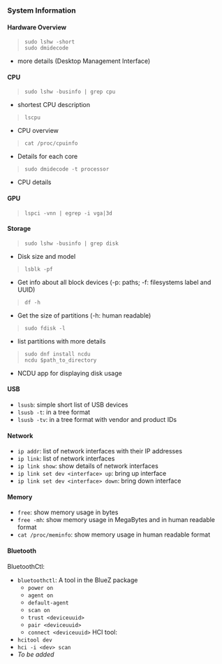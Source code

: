 ### System Information

#### Hardware Overview
> `sudo lshw -short` <br>
> `sudo dmidecode`
- more details (Desktop Management Interface)

#### CPU
> `sudo lshw -businfo | grep cpu`
- shortest CPU description
> `lscpu`
- CPU overview
> `cat /proc/cpuinfo`
- Details for each core
> `sudo dmidecode -t processor`
- CPU details

#### GPU
> `lspci -vnn | egrep -i vga|3d`

#### Storage
> `sudo lshw -businfo | grep disk`
- Disk size and model
> `lsblk -pf`
- Get info about all block devices (-p: paths; -f: filesystems label and UUID)
> `df -h`
- Get the size of partitions (-h: human readable)
> `sudo fdisk -l`
- list partitions with more details

> `sudo dnf install ncdu` <br>
> `ncdu $path_to_directory`
- NCDU app for displaying disk usage

#### USB
- `lsusb`: simple short list of USB devices
- `lsusb -t`: in a tree format
- `lsusb -tv`: in a tree format with vendor and product IDs

#### Network
- `ip addr`: list of network interfaces with their IP addresses
- `ip link`: list of network interfaces
- `ip link show`: show details of network interfaces
- `ip link set dev <interface> up`: bring up interface
- `ip link set dev <interface> down`: bring down interface

#### Memory
- `free`: show memory usage in bytes
- `free -mh`: show memory usage in MegaBytes and in human readable format
- `cat /proc/meminfo`: show memory usage in human readable format

#### Bluetooth
BluetoothCtl:
- `bluetoothctl`: A tool in the BlueZ package
  - `power on`
  - `agent on`
  - `default-agent`
  - `scan on`
  - `trust <deviceuuid>`
  - `pair <deviceuuid>`
  - `connect <deviceuuid>`
HCI tool:
- `hcitool dev`
- `hci -i <dev> scan`
- _To be added_